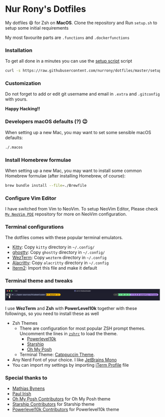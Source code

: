 # Nur Rony's Dotfiles

My dotfiles :smile: for Zsh on **MacOS**. Clone the repository and Run `setup.sh` to setup some initial requirements

My most favourite parts are `.functions` and `.dockerfunctions`

### Installation

To get all done in a minutes you can use the [setup script](https://github.com/nurrony/dotfiles/blob/master/setup) script

```sh
curl -s https://raw.githubusercontent.com/nurrony/dotfiles/master/setup | bash
```

### Customization

Do not forget to add or edit git username and email in `.extra` and `.gitconfig` with yours.

**Happy Hacking!!**

### Developers macOS defaults (?) :wink:

When setting up a new Mac, you may want to set some sensible macOS defaults:

```sh
./.macos
```

### Install Homebrew formulae

When setting up a new Mac, you may want to install some common Homebrew formulae (after installing Homebrew, of course):

```sh
brew bundle install --file=./Brewfile
```

### Configure Vim Editor

I have switched from Vim to NeoVim. To setup NeoVim Editor, Please check [`My NeoVim PDE`](https://github.com/nurrony/nvim) repository for more on NeoVim configuration.

### Terminal configurations
The dotfiles comes with these popular terminal emulators.

- [Kitty](./kitty/): Copy `kitty` directory in `~/.config/`
- [ghostty](./ghostty/): Copy `ghostty` directory in `~/.config/`
- [WezTerm](./wezterm/): Copy `wezterm` directory in `~/.config`
- [Alacritty](./alacritty/): Copy `alacritty` directory in `~/.config`
- [Iterm2](./assets/iterm2/Rony-iTerm.json): Import this file and make it default

### Terminal theme and tweaks

<p align="center">
 <img src="./cli-snap.png" alt="cli snap" />
</p>

I use **WezTerm** and **Zsh** with **PowerLevel10k** together with these followings, so you need to install these as well

- Zsh Themes
  - There are configuration for most popular ZSH prompt themes. Uncomment the lines in [`zshrc`](./.zshrc) to load the theme.
    - [Powerlevel10k][p10k-link]
    - [Starship][starship-link]
    - [Oh My Posh][omp-link]
  - Terminal Theme: [Catppuccin Theme][catppuccin].
- Any Nerd Font of your choice. I like [JetBrains Mono](https://www.programmingfonts.org/#jetbrainsmono)
- You can import my settings by importing [iTerm Profile][iterm-profile-file] file

### Special thanks to

- [Mathias Bynens](https://twitter.com/mathias)
- [Paul Irish](https://twitter.com/paul_irish)
- [Oh My Posh Contributors][omp-link] for Oh My Posh theme
- [Starship Contributors][starship-link] for Starship theme
- [Powerlevel10k Contributors][p10k-link] for Powerlevel10k theme

[omp-link]: https://ohmyposh.dev/
[starship-link]: https://starship.rs/
[iterm-profile-file]: assets/iterm2/Rony-iTerm.json
[p10k-link]: https://github.com/romkatv/powerlevel10k
[catppuccin]: https://github.com/catppuccin
